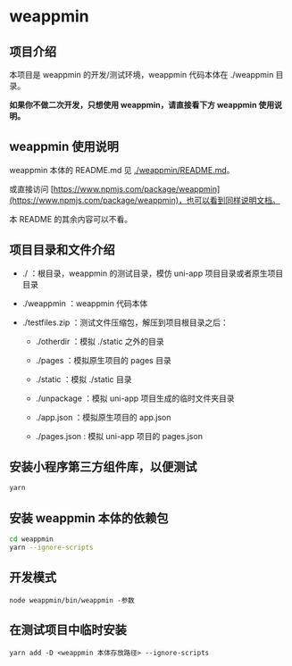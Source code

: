 # weappmin

## 项目介绍

本项目是 weappmin 的开发/测试环境，weappmin 代码本体在 ./weappmin 目录。

**如果你不做二次开发，只想使用 weappmin，请直接看下方 weappmin 使用说明。**

## weappmin 使用说明

weappmin 本体的 README.md 见 [./weappmin/README.md](./weappmin/README.md)。

或直接访问 [https://www.npmjs.com/package/weappmin](https://www.npmjs.com/package/weappmin)，也可以看到同样说明文档。

本 README 的其余内容可以不看。

## 项目目录和文件介绍

- ./ ：根目录，weappmin 的测试目录，模仿 uni-app 项目目录或者原生项目目录

- ./weappmin ：weappmin 代码本体

- ./testfiles.zip ：测试文件压缩包，解压到项目根目录之后：

  - ./otherdir ：模拟 ./static 之外的目录

  - ./pages ：模拟原生项目的 pages 目录

  - ./static ：模拟 ./static 目录

  - ./unpackage ：模拟 uni-app 项目生成的临时文件夹目录

  - ./app.json ：模拟原生项目的 app.json

  - ./pages.json : 模拟 uni-app 项目的 pages.json

## 安装小程序第三方组件库，以便测试

```sh
yarn
```

## 安装 weappmin 本体的依赖包

```sh
cd weappmin
yarn --ignore-scripts
```

## 开发模式

`node weappmin/bin/weappmin -参数`

## 在测试项目中临时安装

`yarn add -D <weappmin 本体存放路径> --ignore-scripts`